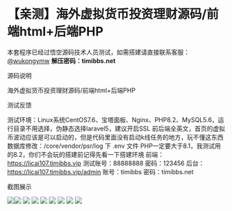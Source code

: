 # 【亲测】海外虚拟货币投资理财源码/前端html+后端PHP

本套程序已经过悟空源码技术人员测试，如需搭建请直接联系客服：[@wukongymw](http://t.me/wukongymw)
**解压密码：timibbs.net**

源码说明

海外虚拟货币投资理财源码/前端html+后端PHP

测试反馈

测试环境：Linux系统CentOS7.6、宝塔面板、Nginx、PHP8.2、MySQL5.6，运行目录不用选择，伪静态选择laravel5，建议开启SSL
前后端全英文，首页的虚拟币波动应该是可以启动的，但是代码里面没有启动k线任务的地方，玩不懂这东西
数据库修改：/core/vendor/psr/log 下 .env 文件
PHP一定要大于8.1，我测试用的8.2，你们不会玩的搭建前记得先看一下搭建环境
前端：https://licai107.timibbs.vip
测试账号：88888888
密码：123456
后台：https://licai107.timibbs.vip/admin
账号：timibbs
密码：timibbs.net

截图展示

[![](https://wukongymw.com/wp-content/uploads/2024/08/7119829199d3a86.png)](https://wukongymw.com/wp-content/uploads/2024/08/7119829199d3a86.png)[![](https://wukongymw.com/wp-content/uploads/2024/08/2fe5a543e8343a1.png)](https://wukongymw.com/wp-content/uploads/2024/08/2fe5a543e8343a1.png)
[![](https://wukongymw.com/wp-content/uploads/2024/08/60601886715a20d.png)](https://wukongymw.com/wp-content/uploads/2024/08/60601886715a20d.png)
[![](https://wukongymw.com/wp-content/uploads/2024/08/b55d8f922c2728c.png)](https://wukongymw.com/wp-content/uploads/2024/08/b55d8f922c2728c.png)
[![](https://wukongymw.com/wp-content/uploads/2024/08/dd2e7407c6b3299.png)](https://wukongymw.com/wp-content/uploads/2024/08/dd2e7407c6b3299.png)
[![](https://wukongymw.com/wp-content/uploads/2024/08/64716e36f979d6a.png)](https://wukongymw.com/wp-content/uploads/2024/08/64716e36f979d6a.png)
[![](https://wukongymw.com/wp-content/uploads/2024/08/4c0732f011e1eac.png)](https://wukongymw.com/wp-content/uploads/2024/08/4c0732f011e1eac.png)
[![](https://wukongymw.com/wp-content/uploads/2024/08/2726b8aa91411ce.png)](https://wukongymw.com/wp-content/uploads/2024/08/2726b8aa91411ce.png)
[![](https://wukongymw.com/wp-content/uploads/2024/08/a11e9687ff2ccd2.png)](https://wukongymw.com/wp-content/uploads/2024/08/a11e9687ff2ccd2.png)